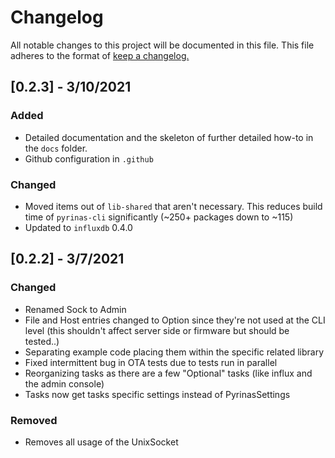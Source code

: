 # Changelog

All notable changes to this project will be documented in this file. This file adheres to the format of [keep a changelog.](https://keepachangelog.com/en/1.0.0/)

## [0.2.3] - 3/10/2021

### Added
* Detailed documentation and the skeleton of further detailed how-to in the `docs` folder.
* Github configuration in `.github`

### Changed
* Moved items out of `lib-shared` that aren't necessary. This reduces build time of `pyrinas-cli` significantly (~250+ packages down to ~115)
* Updated to `influxdb` 0.4.0

## [0.2.2] - 3/7/2021

### Changed
* Renamed Sock to Admin
*  File and Host entries changed to Option since they're not used at the CLI level (this shouldn't affect server side or firmware but should be tested..)
* Separating example code placing them within the specific related library
* Fixed intermittent bug in OTA tests due to tests run in parallel
* Reorganizing tasks as there are a few "Optional" tasks (like influx and the admin console)
* Tasks now get tasks specific settings instead of PyrinasSettings

### Removed
* Removes all usage of the UnixSocket







